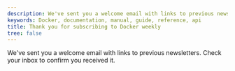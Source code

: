 ```yaml
---
description: We've sent you a welcome email with links to previous newsletters.
keywords: Docker, documentation, manual, guide, reference, api
title: Thank you for subscribing to Docker weekly
tree: false
---
```


We've sent you a welcome email with links to previous newsletters.
Check your inbox to confirm you received it.
